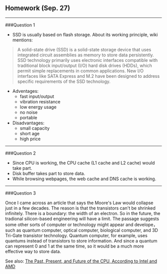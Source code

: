 ## Homework (Sep. 27)
---
###Question 1 

- SSD is usually based on flash storage. About its working principle, wiki mentions:
> A solid-state drive (SSD) is a solid-state storage device that uses integrated circuit assemblies as memory to store data persistently. SSD technology primarily uses electronic interfaces compatible with traditional block input/output (I/O) hard disk drives (HDDs), which permit simple replacements in common applications. New I/O interfaces like SATA Express and M.2 have been designed to address specific requirements of the SSD technology.

- Adventages:
  - fast input/output
  - vibration resistance
  - low energy usage
  - no noise
  - portable
- Disadvantages:
  - small capacity
  - short age
  - high price

---
###Question 2

- Since CPU is working, the CPU cache (L1 cache and L2 cache) would take part.
- Disk buffer takes part to store data.
- While browsing webpages, the web cache and DNS cache is working.

---
###Question 3

Once I came across an article that says the Moore's Law would collapse just in a few decades. The reason is that the transistors can't be shrinked infinitely. There is a boundary: the width of an electron. So in the future, the tradional silicon-based engineering will have a limit. The passage suggests some other sorts of computer or technology might appear and develope，such as quantum computer, optical computer, biological computer, and 3D Tri-Gate transistor technology. Quantum computer, for example, uses quantums instead of transistors to store information. And since a quantum can represent 0 and 1 at the same time, so it would be a much more effective way to store data.

See also: [The Past, Present, and Future of the CPU, According to Intel and AMD
](https://www.gamespot.com/articles/the-past-present-and-future-of-the-cpu-according-t/1100-6421514/)